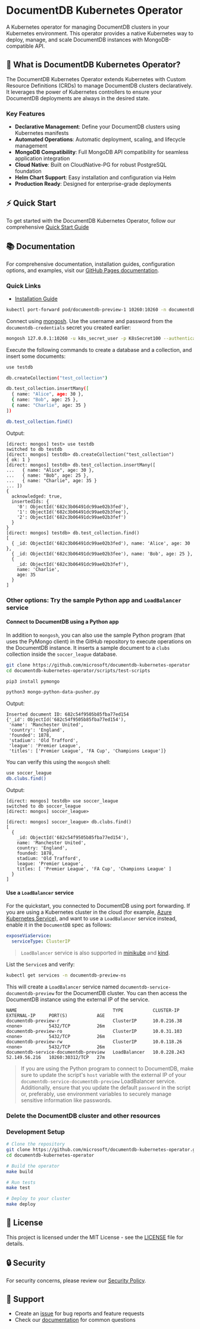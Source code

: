 # DocumentDB Kubernetes Operator

A Kubernetes operator for managing DocumentDB clusters in your Kubernetes environment. This operator provides a native Kubernetes way to deploy, manage, and scale DocumentDB instances with MongoDB-compatible API.

## 🚀 What is DocumentDB Kubernetes Operator?

The DocumentDB Kubernetes Operator extends Kubernetes with Custom Resource Definitions (CRDs) to manage DocumentDB clusters declaratively. It leverages the power of Kubernetes controllers to ensure your DocumentDB deployments are always in the desired state.

### Key Features

- **Declarative Management**: Define your DocumentDB clusters using Kubernetes manifests
- **Automated Operations**: Automatic deployment, scaling, and lifecycle management
- **MongoDB Compatibility**: Full MongoDB API compatibility for seamless application integration
- **Cloud Native**: Built on CloudNative-PG for robust PostgreSQL foundation
- **Helm Chart Support**: Easy installation and configuration via Helm
- **Production Ready**: Designed for enterprise-grade deployments

## ⚡ Quick Start

To get started with the DocumentDB Kubernetes Operator, follow our comprehensive [Quick Start Guide](https://microsoft.github.io/documentdb-kubernetes-operator/v1/)

## 📚 Documentation

For comprehensive documentation, installation guides, configuration options, and examples, visit our [GitHub Pages documentation](https://microsoft.github.io/documentdb-kubernetes-operator).

### Quick Links

- [Installation Guide](https://microsoft.github.io/documentdb-kubernetes-operator/v1/quick-start)

```sh
kubectl port-forward pod/documentdb-preview-1 10260:10260 -n documentdb-preview-ns
```

Connect using [mongosh](https://www.mongodb.com/docs/mongodb-shell/install/). Use the username and password from the `documentdb-credentials` secret you created earlier:

```sh
mongosh 127.0.0.1:10260 -u k8s_secret_user -p K8sSecret100 --authenticationMechanism SCRAM-SHA-256 --tls --tlsAllowInvalidCertificates
```

Execute the following commands to create a database and a collection, and insert some documents:

```sh
use testdb

db.createCollection("test_collection")

db.test_collection.insertMany([
  { name: "Alice", age: 30 },
  { name: "Bob", age: 25 },
  { name: "Charlie", age: 35 }
])

db.test_collection.find()
```

Output:

```text
[direct: mongos] test> use testdb
switched to db testdb
[direct: mongos] testdb> db.createCollection("test_collection")
{ ok: 1 }
[direct: mongos] testdb> db.test_collection.insertMany([
...   { name: "Alice", age: 30 },
...   { name: "Bob", age: 25 },
...   { name: "Charlie", age: 35 }
... ])
{
  acknowledged: true,
  insertedIds: {
    '0': ObjectId('682c3b06491dc99ae02b3fed'),
    '1': ObjectId('682c3b06491dc99ae02b3fee'),
    '2': ObjectId('682c3b06491dc99ae02b3fef')
  }
}
[direct: mongos] testdb> db.test_collection.find()
[
  { _id: ObjectId('682c3b06491dc99ae02b3fed'), name: 'Alice', age: 30 },
  { _id: ObjectId('682c3b06491dc99ae02b3fee'), name: 'Bob', age: 25 },
  {
    _id: ObjectId('682c3b06491dc99ae02b3fef'),
    name: 'Charlie',
    age: 35
  }
]
```

### Other options: Try the sample Python app and `LoadBalancer` service

#### Connect to DocumentDB using a Python app

In addition to `mongosh`, you can also use the sample Python program (that uses the PyMongo client) in the GitHub repository to execute operations on the DocumentDB instance. It inserts a sample document to a `clubs` collection inside the `soccer_league` database.

```sh
git clone https://github.com/microsoft/documentdb-kubernetes-operator
cd documentdb-kubernetes-operator/scripts/test-scripts

pip3 install pymongo

python3 mongo-python-data-pusher.py
```

Output:

```text
Inserted document ID: 682c54f9505b85fba77ed154
{'_id': ObjectId('682c54f9505b85fba77ed154'),
 'name': 'Manchester United',
 'country': 'England',
 'founded': 1878,
 'stadium': 'Old Trafford',
 'league': 'Premier League',
 'titles': ['Premier League', 'FA Cup', 'Champions League']}
```

You can verify this using the `mongosh` shell:

```sh
use soccer_league
db.clubs.find()
```

Output:

```text
[direct: mongos] testdb> use soccer_league
switched to db soccer_league
[direct: mongos] soccer_league> 

[direct: mongos] soccer_league> db.clubs.find()
[
  {
    _id: ObjectId('682c54f9505b85fba77ed154'),
    name: 'Manchester United',
    country: 'England',
    founded: 1878,
    stadium: 'Old Trafford',
    league: 'Premier League',
    titles: [ 'Premier League', 'FA Cup', 'Champions League' ]
  }
]
```

#### Use a `LoadBalancer` service

For the quickstart, you connected to DocumentDB using port forwarding. If you are using a Kubernetes cluster in the cloud (for example, [Azure Kubernetes Service](https://learn.microsoft.com/en-us/azure/aks/)), and want to use a `LoadBalancer` service instead, enable it in the `DocumentDB` spec as follows:

```yaml
exposeViaService:
  serviceType: ClusterIP
```

> `LoadBalancer` service is also supported in [minikube](https://minikube.sigs.k8s.io/docs/handbook/accessing/) and [kind](https://kind.sigs.k8s.io/docs/user/loadbalancer).

List the `Service`s and verify:

```sh
kubectl get services -n documentdb-preview-ns
```

This will create a `LoadBalancer` service named `documentdb-service-documentdb-preview` for the DocumentDB cluster. You can then access the DocumentDB instance using the external IP of the service.

```text
NAME                                    TYPE           CLUSTER-IP     EXTERNAL-IP     PORT(S)           AGE
documentdb-preview-r                    ClusterIP      10.0.216.38    <none>          5432/TCP          26m
documentdb-preview-ro                   ClusterIP      10.0.31.103    <none>          5432/TCP          26m
documentdb-preview-rw                   ClusterIP      10.0.118.26    <none>          5432/TCP          26m
documentdb-service-documentdb-preview   LoadBalancer   10.0.228.243   52.149.56.216   10260:30312/TCP   27m
```

> If you are using the Python program to connect to DocumentDB, make sure to update the script's `host` variable with the external IP of your `documentdb-service-documentdb-preview` LoadBalancer service. Additionally, ensure that you update the default `password` in the script or, preferably, use environment variables to securely manage sensitive information like passwords.

### Delete the DocumentDB cluster and other resources

### Development Setup

```bash
# Clone the repository
git clone https://github.com/microsoft/documentdb-kubernetes-operator.git
cd documentdb-kubernetes-operator

# Build the operator
make build

# Run tests
make test

# Deploy to your cluster
make deploy
```

## 📄 License

This project is licensed under the MIT License - see the [LICENSE](LICENSE) file for details.

## 🔒 Security

For security concerns, please review our [Security Policy](SECURITY.md).

## 💬 Support

- Create an [issue](https://github.com/microsoft/documentdb-kubernetes-operator/issues) for bug reports and feature requests
- Check our [documentation](https://microsoft.github.io/documentdb-kubernetes-operator) for common questions